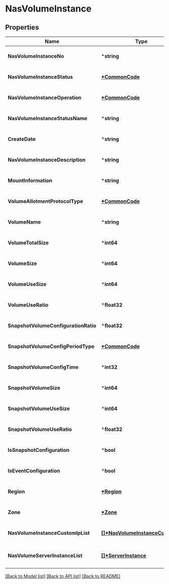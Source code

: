 # NasVolumeInstance

## Properties
Name | Type | Description | Notes
------------ | ------------- | ------------- | -------------
**NasVolumeInstanceNo** | ***string** | NAS볼륨인스턴스번호 | [optional] [default to null]
**NasVolumeInstanceStatus** | **[*CommonCode](CommonCode.md)** | NAS볼륨인스턴스상태 | [optional] [default to null]
**NasVolumeInstanceOperation** | **[*CommonCode](CommonCode.md)** | NAS볼륨인스턴스OP | [optional] [default to null]
**NasVolumeInstanceStatusName** | ***string** | 볼륨인스턴스상태명 | [optional] [default to null]
**CreateDate** | ***string** | 생성일시 | [optional] [default to null]
**NasVolumeInstanceDescription** | ***string** | NAS볼륨인스턴스설명 | [optional] [default to null]
**MountInformation** | ***string** | 마운트정보 | [optional] [default to null]
**VolumeAllotmentProtocolType** | **[*CommonCode](CommonCode.md)** | 볼륨할당프로토콜구분 | [optional] [default to null]
**VolumeName** | ***string** | 볼륨명 | [optional] [default to null]
**VolumeTotalSize** | ***int64** | 볼륨총사이즈 | [optional] [default to null]
**VolumeSize** | ***int64** | 볼륨사이즈 | [optional] [default to null]
**VolumeUseSize** | ***int64** | 볼륨사용사이즈 | [optional] [default to null]
**VolumeUseRatio** | ***float32** | 볼륨사용비율 | [optional] [default to null]
**SnapshotVolumeConfigurationRatio** | ***float32** | 스냅샷볼륨설정비율 | [optional] [default to null]
**SnapshotVolumeConfigPeriodType** | **[*CommonCode](CommonCode.md)** | 스냅샷볼륨설정기간구분 | [optional] [default to null]
**SnapshotVolumeConfigTime** | ***int32** | 스냅샷볼륨설정시간 | [optional] [default to null]
**SnapshotVolumeSize** | ***int64** | 스냅샷사이즈 | [optional] [default to null]
**SnapshotVolumeUseSize** | ***int64** | 스냅사용사이즈 | [optional] [default to null]
**SnapshotVolumeUseRatio** | ***float32** | 스냅샷사용비율 | [optional] [default to null]
**IsSnapshotConfiguration** | ***bool** | 스냅샷설정여부 | [optional] [default to null]
**IsEventConfiguration** | ***bool** | 이벤트설정여부 | [optional] [default to null]
**Region** | **[*Region](Region.md)** | 리전 | [optional] [default to null]
**Zone** | **[*Zone](Zone.md)** | ZONE | [optional] [default to null]
**NasVolumeInstanceCustomIpList** | **[[]\*NasVolumeInstanceCustomIp](NasVolumeInstanceCustomIp.md)** | NAS볼륨커스텀IP리스트 | [optional] [default to null]
**NasVolumeServerInstanceList** | **[[]\*ServerInstance](ServerInstance.md)** | NAS볼륨서버인스턴스리스트 | [optional] [default to null]

[[Back to Model list]](../README.md#documentation-for-models) [[Back to API list]](../README.md#documentation-for-api-endpoints) [[Back to README]](../README.md)


